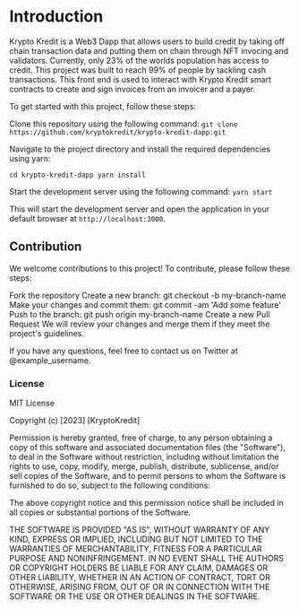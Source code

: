 # Introduction

Krypto Kredit is a Web3 Dapp that allows users to build credit by taking off chain transaction data and putting them on chain through NFT invocing and validators. Currently, only 23% of the worlds population has access to credit. This project was built to reach 99% of people by tackling cash transactions. This front end is used to interact with Krypto Kredit smart contracts to create and sign invoices from an invoicer and a payer.

To get started with this project, follow these steps:

Clone this repository using the following command: `git clone https://github.com/kryptokredit/krypto-kredit-dapp.git`

Navigate to the project directory and install the required dependencies using yarn:

`cd krypto-kredit-dapp yarn install`

Start the development server using the following command: `yarn start`

This will start the development server and open the application in your default browser at `http://localhost:3000`.

## Contribution
We welcome contributions to this project! To contribute, please follow these steps:

Fork the repository Create a new branch: git checkout -b my-branch-name Make your changes and commit them: git commit -am 'Add some feature' Push to the branch: git push origin my-branch-name Create a new Pull Request We will review your changes and merge them if they meet the project's guidelines.

If you have any questions, feel free to contact us on Twitter at @example_username.

### License
MIT License

Copyright (c) [2023] [KryptoKredit]

Permission is hereby granted, free of charge, to any person obtaining a copy of this software and associated documentation files (the "Software"), to deal in the Software without restriction, including without limitation the rights to use, copy, modify, merge, publish, distribute, sublicense, and/or sell copies of the Software, and to permit persons to whom the Software is furnished to do so, subject to the following conditions:

The above copyright notice and this permission notice shall be included in all copies or substantial portions of the Software.

THE SOFTWARE IS PROVIDED "AS IS", WITHOUT WARRANTY OF ANY KIND, EXPRESS OR IMPLIED, INCLUDING BUT NOT LIMITED TO THE WARRANTIES OF MERCHANTABILITY, FITNESS FOR A PARTICULAR PURPOSE AND NONINFRINGEMENT. IN NO EVENT SHALL THE AUTHORS OR COPYRIGHT HOLDERS BE LIABLE FOR ANY CLAIM, DAMAGES OR OTHER LIABILITY, WHETHER IN AN ACTION OF CONTRACT, TORT OR OTHERWISE, ARISING FROM, OUT OF OR IN CONNECTION WITH THE SOFTWARE OR THE USE OR OTHER DEALINGS IN THE SOFTWARE.